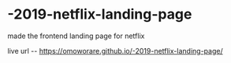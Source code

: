 # -2019-netflix-landing-page

made the frontend landing page for netflix

live url -- https://omoworare.github.io/-2019-netflix-landing-page/
